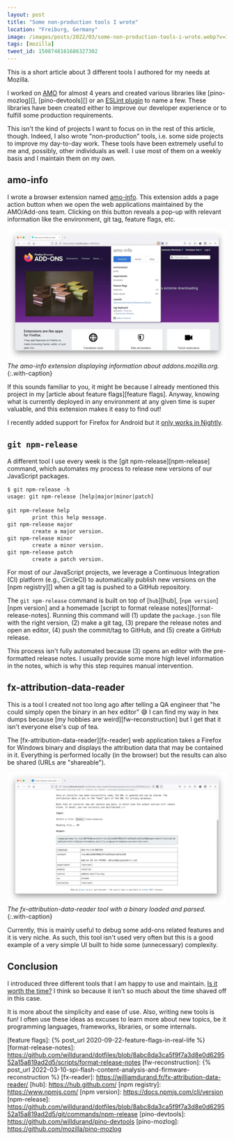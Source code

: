 ```yaml
---
layout: post
title: "Some non-production tools I wrote"
location: "Freiburg, Germany"
image: /images/posts/2022/03/some-non-production-tools-i-wrote.webp?v=1
tags: [mozilla]
tweet_id: 1508748161686327302
---
```


This is a short article about 3 different tools I authored for my needs at
Mozilla.

I worked on [AMO][] for almost 4 years and created various libraries like
[pino-mozlog][], [pino-devtools][] or an [ESLint plugin][eslint-plugin-amo] to
name a few. These libraries have been created either to improve our developer
experience or to fulfill some production requirements.

This isn't the kind of projects I want to focus on in the rest of this article,
though. Indeed, I also wrote "non-production" tools, i.e. some side projects to
improve my day-to-day work. These tools have been extremely useful to me and,
possibly, other individuals as well. I use most of them on a weekly basis and I
maintain them on my own.

## amo-info

I wrote a browser extension named [amo-info][]. This extension adds a page
action button when we open the web applications maintained by the AMO/Add-ons
team. Clicking on this button reveals a pop-up with relevant information like
the environment, git tag, feature flags, etc.

![](/images/posts/2022/03/amo-info.webp)
_The amo-info extension displaying information about addons.mozilla.org._
{:.with-caption}

If this sounds familiar to you, it might be because I already mentioned this
project in my [article about feature flags][feature flags]. Anyway, knowing what
is currently deployed in any environment at any given time is super valuable,
and this extension makes it easy to find out!

I recently added support for Firefox for Android but it [only works in
Nightly][android-extensions].

## `git npm-release`

A different tool I use every week is the [git npm-release][npm-release] command,
which automates my process to release new versions of our JavaScript packages.

```
$ git npm-release -h
usage: git npm-release [help|major|minor|patch]

git npm-release help
        print this help message.
git npm-release major
        create a major version.
git npm-release minor
        create a minor version.
git npm-release patch
        create a patch version.
```

For most of our JavaScript projects, we leverage a Continuous Integration (CI)
platform (e.g., CircleCI) to automatically publish new versions on the [npm
registry][] when a git tag is pushed to a GitHub repository.

The `git npm-release` command is built on top of [`hub`][hub], [`npm
version`][npm version] and a homemade [script to format release
notes][format-release-notes]. Running this command will (1) update the
`package.json` file with the right version, (2) make a git tag, (3) prepare the
release notes and open an editor, (4) push the commit/tag to GitHub, and (5)
create a GitHub release.

This process isn't fully automated because (3) opens an editor with the
pre-formatted release notes. I usually provide some more high level information
in the notes, which is why this step requires manual intervention.

## fx-attribution-data-reader

This is a tool I created not too long ago after telling a QA engineer that "he
could simply open the binary in an hex editor" 😅 I can find my way in hex dumps
because [my hobbies are weird][fw-reconstruction] but I get that it isn't
everyone else's cup of tea.

The [fx-attribution-data-reader][fx-reader] web application takes a Firefox for
Windows binary and displays the attribution data that may be contained in it.
Everything is performed locally (in the browser) but the results can also be
shared (URLs are "shareable").

![](/images/posts/2022/03/fx-reader.webp)
_The fx-attribution-data-reader tool with a binary loaded and parsed._
{:.with-caption}

Currently, this is mainly useful to debug some add-ons related features and it
is very niche. As such, this tool isn't used very often but this is a good
example of a very simple UI built to hide some (unnecessary) complexity.

## Conclusion

I introduced three different tools that I am happy to use and maintain. [Is it
worth the time?](https://xkcd.com/1205/) I think so because it isn't so much
about the time shaved off in this case.

It is more about the simplicity and ease of use. Also, writing new tools is fun!
I often use these ideas as excuses to learn more about new topics, be it
programming languages, frameworks, libraries, or some internals.

[amo-info]: https://addons.mozilla.org/en-US/firefox/addon/amo-info/
[amo]: https://addons.mozilla.org/
[android-extensions]: https://blog.mozilla.org/addons/2020/09/29/expanded-extension-support-in-firefox-for-android-nightly/
[eslint-plugin-amo]: https://github.com/mozilla/eslint-plugin-amo
[feature flags]: {% post_url 2020-09-22-feature-flags-in-real-life %}
[format-release-notes]: https://github.com/willdurand/dotfiles/blob/8abc8da3ca5f9f7a3d8e0d629552a15a819ad2d5/scripts/format-release-notes
[fw-reconstruction]: {% post_url 2022-03-10-spi-flash-content-analysis-and-firmware-reconstruction %}
[fx-reader]: https://williamdurand.fr/fx-attribution-data-reader/
[hub]: https://hub.github.com/
[npm registry]: https://www.npmjs.com/
[npm version]: https://docs.npmjs.com/cli/version
[npm-release]: https://github.com/willdurand/dotfiles/blob/8abc8da3ca5f9f7a3d8e0d629552a15a819ad2d5/git/commands/npm-release
[pino-devtools]: https://github.com/willdurand/pino-devtools
[pino-mozlog]: https://github.com/mozilla/pino-mozlog
